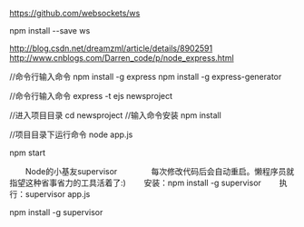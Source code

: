 https://github.com/websockets/ws


npm install --save ws


http://blog.csdn.net/dreamzml/article/details/8902591
http://www.cnblogs.com/Darren_code/p/node_express.html




//命令行输入命令
    npm install -g express
    npm install -g express-generator


//命令行输入命令
        express -t ejs newsproject


//进入项目目录
        cd newsproject
//输入命令安装
        npm install

//项目目录下运行命令
         node app.js


npm start



　　Node的小基友supervisor　　
　　每次修改代码后会自动重启。懒程序员就指望这种省事省力的工具活着了:)
　　安装：npm install -g supervisor
　　执行：supervisor app.js


npm install -g supervisor









